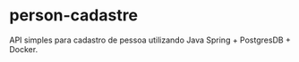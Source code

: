 # person-cadastre
API simples para cadastro de pessoa utilizando Java Spring + PostgresDB + Docker.
